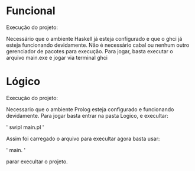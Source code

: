 # Funcional

Execução do projeto:

Necessário que o ambiente Haskell já esteja configurado e que o ghci já esteja funcionando devidamente.
Não é necessário cabal ou nenhum outro gerenciador de pacotes para execução.
Para jogar, basta executar o arquivo main.exe e jogar via terminal ghci

# Lógico

Execução do projeto:

Necessario que o ambiente Prolog esteja configurado e funcionando devidamente. 
Para jogar basta entrar na pasta Logico, e execultar:

' swipl main.pl '

Assim foi carregado o arquivo para execultar agora basta usar:

' main. '

parar execultar o projeto.